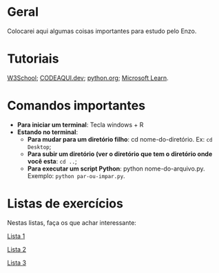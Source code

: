 # Geral

Colocarei aqui algumas coisas importantes para estudo pelo Enzo.


# Tutoriais

[W3School](https://www.w3schools.com/python/python_intro.asp);
[CODEAQUI.dev](https://www.codaqui.dev/trilhas/python/);
[python.org](https://docs.python.org/pt-br/3/tutorial/);
[Microsoft Learn](https://learn.microsoft.com/pt-br/training/paths/beginner-python/).


# Comandos importantes

- **Para iniciar um terminal**: Tecla windows + R
- **Estando no terminal**:
    - **Para mudar para um diretório filho**: cd nome-do-diretório. Ex: `cd Desktop`;
    - **Para subir um diretório (ver o diretório que tem o diretório onde você esta**: `cd ..`;
    - **Para executar um script Python**: python nome-do-arquivo.py. Exemplo: `python par-ou-impar.py`.

# Listas de exercícios

Nestas listas, faça os que achar interessante:

[Lista 1](https://www.dio.me/articles/lista-de-exercicios-para-treinar-logica-de-programacao)

[Lista 2](https://github.com/isquicha/exercicios-logica)

[Lista 3](https://awari.com.br/10-exercicios-de-logica-de-programacao-para-aprimorar-suas-habilidades/)